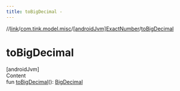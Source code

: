 ```yaml
---
title: toBigDecimal -
---
```

//[link](../../index.md)/[com.tink.model.misc](../index.md)/[[androidJvm]ExactNumber](index.md)/[toBigDecimal](to-big-decimal.md)



# toBigDecimal  
[androidJvm]  
Content  
fun [toBigDecimal](to-big-decimal.md)(): [BigDecimal](https://developer.android.com/reference/kotlin/java/math/BigDecimal.html)  



